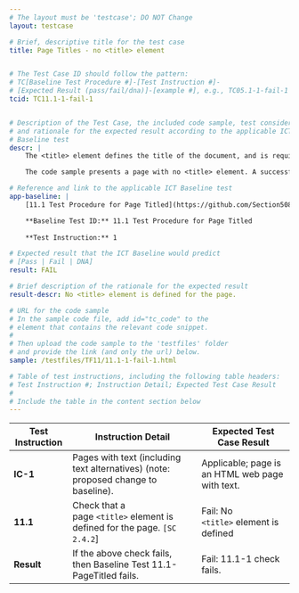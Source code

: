 ```yaml
---
# The layout must be 'testcase'; DO NOT Change
layout: testcase

# Brief, descriptive title for the test case
title: Page Titles - no <title> element


# The Test Case ID should follow the pattern: 
# TC[Baseline Test Procedure #]-[Test Instruction #]-
# [Expected Result (pass/fail/dna)]-[example #], e.g., TC05.1-1-fail-1
tcid: TC11.1-1-fail-1


# Description of the Test Case, the included code sample, test considerations,
# and rationale for the expected result according to the applicable ICT
# Baseline test
descr: | 
    The <title> element defines the title of the document, and is required in all HTML/XHTML documents. This test evaluates the presence of the <title> element on the Web page.

    The code sample presents a page with no <title> element. A successful test should identify a failure against Baseline Test 11.1-PageTitled.

# Reference and link to the applicable ICT Baseline test
app-baseline: | 
    [11.1 Test Procedure for Page Titled](https://github.com/Section508Coordinators/ICTTestingBaseline/blob/master/11PageTitles.md#111-test-procedure-for-page-titled)

    **Baseline Test ID:** 11.1 Test Procedure for Page Titled
    
    **Test Instruction:** 1

# Expected result that the ICT Baseline would predict
# [Pass | Fail | DNA]
result: FAIL

# Brief description of the rationale for the expected result
result-descr: No <title> element is defined for the page.

# URL for the code sample
# In the sample code file, add id="tc_code" to the 
# element that contains the relevant code snippet.
#
# Then upload the code sample to the 'testfiles' folder 
# and provide the link (and only the url) below.
sample: /testfiles/TF11/11.1-1-fail-1.html

# Table of test instructions, including the following table headers: 
# Test Instruction #; Instruction Detail; Expected Test Case Result
#
# Include the table in the content section below
---
```

| Test Instruction | Instruction Detail | Expected Test Case Result |
|------------------|--------------------|---------------------------|
| **IC-1** | Pages with text (including text alternatives) (note: proposed change to baseline).| Applicable; page is an HTML web page with text. |
| **11.1** | Check that a page <code>&lt;title&gt;</code> element is defined for the page. `[SC 2.4.2`] | Fail: No <code>&lt;title&gt;</code> element is defined | 
| **Result** | If the above check fails, then Baseline Test 11.1-PageTitled fails. | Fail: 11.1-1 check fails. |